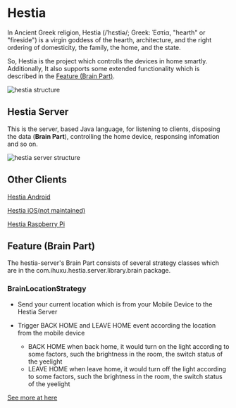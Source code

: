 # Hestia

In Ancient Greek religion, Hestia (/ˈhɛstiə/; Greek: Ἑστία, "hearth" or "fireside") is a virgin goddess of the hearth, architecture, and the right ordering of domesticity, the family, the home, and the state.

So, Hestia is the project which controlls the devices in home smartly. Additionally, It also supports some extended functionality which is described in the [Feature (Brain Part)](#feature-brain-part).

![hestia structure](https://docs.google.com/drawings/d/e/2PACX-1vT8G32e2AJbFTea1f_9dLB_ZKbS85kUqXnLZNPJ8lp0TAohMYc4bMiz-4qDYa-DdlcfmkpeNlxP81B6/pub?w=724&h=306)

## Hestia Server
This is the server, based Java language, for listening to clients, disposing the data (<b>Brain Part</b>), controlling the home device, responsing infomation and so on.

![hestia server structure](https://docs.google.com/drawings/d/e/2PACX-1vSCb37rXZ-ngSvVRu3TqxvlO3cdOPEyslglEa-SK8WoeEmHpSSwC1bdy0W4ido_F_uG5PBejP_WOp7G/pub?w=961&h=282)


## Other Clients

[Hestia Android](https://github.com/GenialX/hestia-android)

[Hestia iOS(not maintained)](https://github.com/GenialX/hestia-ios)

[Hestia Raspberry Pi](https://github.com/GenialX/hestia-rpi)

## Feature (Brain Part)

The hestia-server's Brain Part consists of several strategy classes which are in the com.ihuxu.hestia.server.library.brain package.

### BrainLocationStrategy

- Send your current location which is from your Mobile Device to the Hestia Server

- Trigger BACK HOME and LEAVE HOME event according the location from the mobile device
  - BACK HOME
    when back home, it would turn on the light according to some factors, such the brightness in the room, the switch status of the yeelight
  - LEAVE HOME
    when leave home, it would turn off the light according to some factors, such the brightness in the room, the switch status of the yeelight

[See more at here](https://github.com/GenialX/hestia-server/blob/master/CHANGE_LOG.md)
